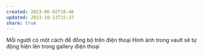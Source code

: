 ```yaml
---
created: 2023-06-02T10:46
updated: 2023-10-13T15:37
share: true
---
```


Mỗi người có một cách để đồng bộ trên điện thoại
Hình ảnh trong vault sẽ tự động hiện lên trong gallery điện thoại
